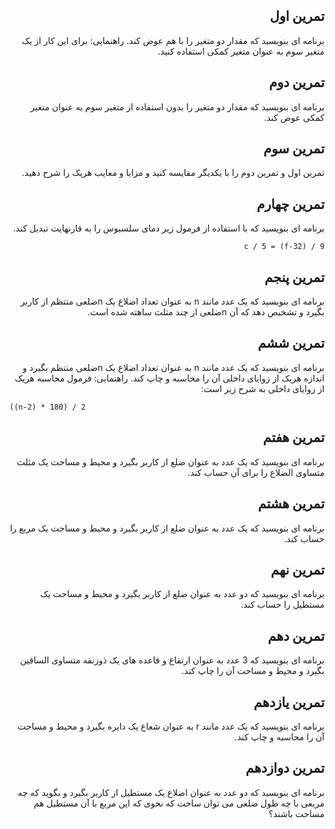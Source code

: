 <div dir="rtl">

## تمرین اول

برنامه ای بنویسید که مقدار دو متغیر را با هم عوض کند. راهنمایی: برای این کار از یک متغیر سوم به عنوان متغیر کمکی استفاده کنید.

## تمرین دوم

برنامه ای بنویسید که مقدار دو متغیر را بدون استفاده از متغیر سوم به عنوان متغیر کمکی عوض کند.

## تمرین سوم

تمرین اول و تمرین دوم را با یکدیگر مقایسه کنید و مزایا و معایب هریک را شرح دهید.

## تمرین چهارم

برنامه ای بنویسید که با استفاده از فرمول زیر دمای سلسیوس را به فارنهایت تبدیل کند.

<div dir="lte">

`c / 5 = (f-32) / 9`

</div>

## تمرین پنجم

برنامه ای بنویسید که یک عدد مانند n به عنوان تعداد اضلاع یک nضلعی منتظم از کاربر بگیرد و تشخیص دهد که آن nضلعی از چند مثلث ساهته شده است.

## تمرین ششم

برنامه ای بنویسید که یک عدد مانند n به عنوان تعداد اضلاع یک nضلعی منتظم بگیرد و اندازه هریک از زوایای داخلی آن را محاسبه و چاپ کند. راهنمایی: فرمول محاسبه هریک از زوایای داخلی به شرح زیر است:

<div dir="ltr">
  
`((n-2) * 180) / 2`

</div>

## تمرین هفتم

برنامه ای بنویسید که یک عدد به عنوان ضلع از کاربر بگیرد و محیط و مساحت یک مثلث متساوی الضلاع را برای آن حساب کند.

## تمرین هشتم

برنامه ای بنویسید که یک عدد به عنوان ضلع از کاربر بگیرد و محیط و مساحت یک مربع را حساب کند.

## تمرین نهم

برنامه ای بنویسید که دو عدد به عنوان ضلع از کاربر بگیرد و محیط و مساحت یک مستطیل را حساب کند.

## تمرین دهم

برنامه ای بنویسید که 3 عدد به عنوان ارتفاع و قاعده های یک ذوزنقه متساوی الساقین بگیرد و محیط و مساحت آن را چاپ کند.

## تمرین یازدهم

برنامه ای بنویسید که یک عدد مانند r به عنوان شعاع یک دایره بگیرد و محیط و مساحت آن را محاسبه و چاپ کند.

## تمرین دوازدهم

برنامه ای بنویسید که دو عدد به عنوان اضلاع یک مستطیل از کاربر بگیرد و بگوید که چه مربعی با چه طول ضلعی می توان ساخت که نحوی که این مربع با آن مستطیل هم مساحت باشند؟

</div>
